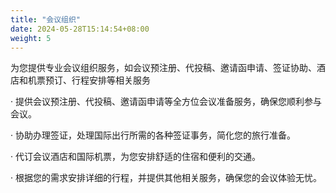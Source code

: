 ```yaml
---
title: "会议组织"
date: 2024-05-28T15:14:54+08:00
weight: 5
---
```


为您提供专业会议组织服务，如会议预注册、代投稿、邀请函申请、签证协助、酒店和机票预订、行程安排等相关服务

· 提供会议预注册、代投稿、邀请函申请等全方位会议准备服务，确保您顺利参与会议。

· 协助办理签证，处理国际出行所需的各种签证事务，简化您的旅行准备。

· 代订会议酒店和国际机票，为您安排舒适的住宿和便利的交通。

· 根据您的需求安排详细的行程，并提供其他相关服务，确保您的会议体验无忧。

